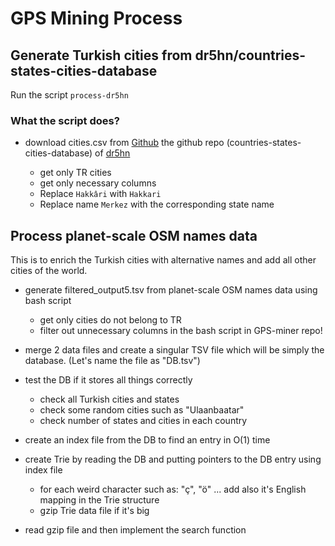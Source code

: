 # GPS Mining Process

## Generate Turkish cities from dr5hn/countries-states-cities-database

Run the script `process-dr5hn`

### What the script does?

- download cities.csv from [Github](https://github.com/dr5hn/countries-states-cities-database/blob/master/csv/cities.csv) the github repo (countries-states-cities-database) of [dr5hn](https://github.com/dr5hn)

  - get only TR cities
  - get only necessary columns
  - Replace `Hakkâri` with `Hakkari`
  - Replace name `Merkez` with the corresponding state name

## Process planet-scale OSM names data 
 This is to enrich the Turkish cities with alternative names and add all other cities of the world.

- generate filtered_output5.tsv from planet-scale OSM names data using bash script

  - get only cities do not belong to TR
  - filter out unnecessary columns in the bash script in GPS-miner repo!

- merge 2 data files and create a singular TSV file which will be simply the database. (Let's name the file as "DB.tsv")

- test the DB if it stores all things correctly

  - check all Turkish cities and states
  - check some random cities such as "Ulaanbaatar"
  - check number of states and cities in each country

- create an index file from the DB to find an entry in O(1) time

- create Trie by reading the DB and putting pointers to the DB entry using index file

  - for each weird character such as: "ç", "ö" ... add also it's English mapping in the Trie structure
  - gzip Trie data file if it's big

- read gzip file and then implement the search function

